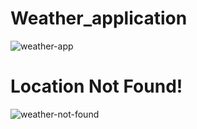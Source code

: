 # Weather_application

![weather-app](https://github.com/himanshu60/Weather_application/assets/65457075/826ff200-b806-4049-9a33-f120617f8478)

# Location Not Found!
![weather-not-found](https://github.com/himanshu60/Weather_application/assets/65457075/996c190e-a09f-4345-9eaa-55dd7eeb51a9)
